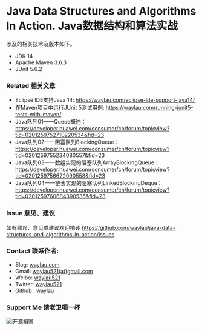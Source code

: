 # Java Data Structures and Algorithms In Action. Java数据结构和算法实战


涉及的相关技术及版本如下。

* JDK 14
* Apache Maven 3.6.3
* JUnit 5.6.2

### Related 相关文章

* Eclipse IDE支持Java 14: <https://waylau.com/eclipse-ide-support-java14/>
* 在Maven项目中运行JUnit 5测试用例: <https://waylau.com/running-junit5-tests-with-maven/>
* Java队列01——Queue概述：<https://developer.huawei.com/consumer/cn/forum/topicview?tid=0201259752710220534&fid=23>
* Java队列02——阻塞队列BlockingQueue：<https://developer.huawei.com/consumer/cn/forum/topicview?tid=0201259755234080557&fid=23>
* Java队列03——数组实现的阻塞队列ArrayBlockingQueue：<https://developer.huawei.com/consumer/cn/forum/topicview?tid=0201259756622090558&fid=23>
* Java队列04——链表实现的阻塞队列LinkedBlockingDeque：<https://developer.huawei.com/consumer/cn/forum/topicview?tid=0201259760684390535&fid=23>




### Issue 意见、建议

如有勘误、意见或建议欢迎拍砖 <https://github.com/waylau/java-data-structures-and-algorithms-in-action/issues>

### Contact 联系作者:

* Blog: [waylau.com](https://waylau.com)
* Gmail: [waylau521(at)gmail.com](mailto:waylau521@gmail.com)
* Weibo: [waylau521](http://weibo.com/waylau521)
* Twitter: [waylau521](https://twitter.com/waylau521)
* Github : [waylau](https://github.com/waylau)

### Support Me 请老卫喝一杯

![开源捐赠](https://waylau.com/images/showmethemoney-sm.jpg)

